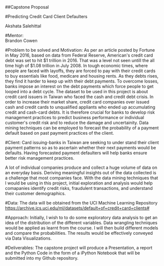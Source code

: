 ##Capstone Proposal

#Predicting Credit Card Client Defaulters

Akshata Salehittal

#Mentor:  
Brandon Cowen

#Problem to be solved and Motivation:
As per an article posted by Fortune in May 2016, based on data from Federal Reserve, American's credit card debt was set to hit $1 trillion in 2016. That was a level not seen untill the all time high of $1.08 trillion in July 2008. In tough economic times, where people are faced with layoffs, they are forced to pay with their credit cards to buy essentials like food, medicare and housing rents. As they debts rises, they find it harder to keep up with their debt payments. To overcome losses, banks impose an interest on the debt payments which force people to get looped into a debt cycle. The dataset to be used in this project is about credit card issuers in Taiwan who faced the cash and credit debt crisis. In order to increase their market share, credit card companies over issued cash and credit cards to unqualified appliants who ended up accumulating credit and cash-card debts. It is therefore crucial for banks to develop risk management practices to predict business performance or individual customer's credit risk and to reduce the damage and uncertainity. Data mining techniques can be employed to forecast the probability of a payment default based on past payment practices of the client.

#Client:
Card issuing-banks in Taiwan are seeking to under stand their client payment patterns so as to ascertain whether their next payments would be defaults. Having forecasted payment defaulters will help banks ensure better risk management practices.

A lot of individual companies produce and collect a huge volume of data on an everyday basis. Deriving meaningful insights out of the data collected is a challenge that most companies face. With the data mining techniques that I would be using in this project, initial exploration and analysis would help comapanies identify credit risks, fraudulent transactions, and understand their customer demographics.

#Data:
The data will be obtained from the UCI Machine Learning Repository
https://archive.ics.uci.edu/ml/datasets/default+of+credit+card+clients# 

#Approach:
Initially, I wish to to do some exploratory data analysis to get an idea of the distribution of the different variables. Data wrangling techniques would be applied as learnt from the course. I will then build different models and compare the probabilities. The results would be effectively conveyed via Data Visualizations.

#Deliverables:
The capstone project will produce a Presentation, a report and the Python Code in the form of a iPython Notebook that will be submitted into my Github repository.

